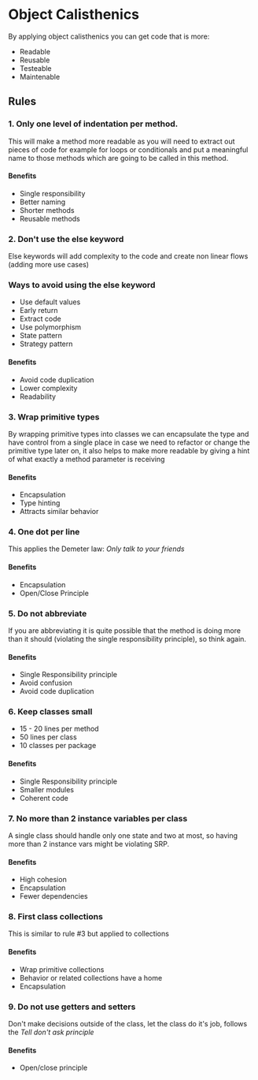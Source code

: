 # Object Calisthenics
By applying object calisthenics you can get code that is more:
* Readable  
* Reusable  
* Testeable
* Maintenable 

## Rules

### 1. Only **one** level of indentation per method.  
This will make a method more readable as you will need to extract out pieces of code for example for loops or conditionals and put a meaningful name to those methods which are going to be called in this method.  
#### Benefits  
* Single responsibility
* Better naming
* Shorter methods
* Reusable methods

### 2. Don't use the **else** keyword
Else keywords will add complexity to the code and create non linear flows (adding more use cases)

### Ways to avoid using the else keyword
* Use default values
* Early return
* Extract code
* Use polymorphism
* State pattern
* Strategy pattern

#### Benefits
* Avoid code duplication
* Lower complexity 
* Readability 

### 3. Wrap primitive types
By wrapping primitive types into classes we can encapsulate the type and have control from a single place in case we need to refactor or change the primitive type later on, it also helps to make more readable by giving a hint of what exactly a method parameter is receiving

#### Benefits
* Encapsulation
* Type hinting
* Attracts similar behavior

### 4. One dot per line
This applies the Demeter law: *Only talk to your friends* 

#### Benefits
* Encapsulation
* Open/Close Principle

### 5. Do **not** abbreviate
If you are abbreviating it is quite possible that the method is doing more than it should (violating the single responsibility principle), so think again.

#### Benefits
* Single Responsibility principle
* Avoid confusion
* Avoid code duplication
 
 ### 6. Keep classes small
 * 15 - 20 lines per method
 * 50 lines per class
 * 10 classes per package
 
 #### Benefits
 * Single Responsibility principle
 * Smaller modules
 * Coherent code
 
 ### 7. No more than 2 instance variables per class
 A single class should handle only one state and two at most, so having more than 2 instance vars might be violating SRP.
 
 #### Benefits
 * High cohesion
 * Encapsulation
 * Fewer dependencies
 
 ### 8. First class collections
 This is similar to rule #3 but applied to collections
 
 #### Benefits
 * Wrap primitive collections
 * Behavior or related collections have a home
 * Encapsulation
 
### 9. Do not use getters and setters
Don't make decisions outside of the class, let the class do it's job, follows the *Tell don't ask principle*

#### Benefits
* Open/close principle
